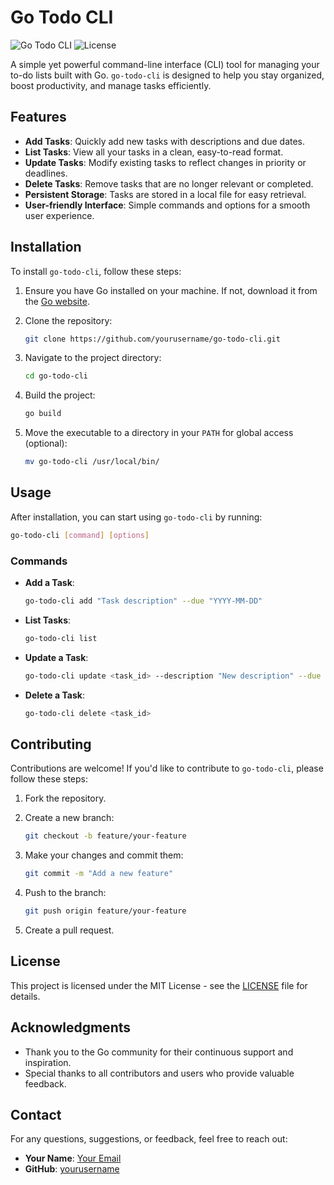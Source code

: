 # Go Todo CLI

![Go Todo CLI](https://img.shields.io/badge/version-1.0.0-blue.svg) ![License](https://img.shields.io/badge/license-MIT-green.svg)

A simple yet powerful command-line interface (CLI) tool for managing your to-do lists built with Go. `go-todo-cli` is designed to help you stay organized, boost productivity, and manage tasks efficiently.

## Features

- **Add Tasks**: Quickly add new tasks with descriptions and due dates.
- **List Tasks**: View all your tasks in a clean, easy-to-read format.
- **Update Tasks**: Modify existing tasks to reflect changes in priority or deadlines.
- **Delete Tasks**: Remove tasks that are no longer relevant or completed.
- **Persistent Storage**: Tasks are stored in a local file for easy retrieval.
- **User-friendly Interface**: Simple commands and options for a smooth user experience.

## Installation

To install `go-todo-cli`, follow these steps:

1. Ensure you have Go installed on your machine. If not, download it from the [Go website](https://golang.org/dl/).
2. Clone the repository:

   ```bash
   git clone https://github.com/yourusername/go-todo-cli.git
   ```

3. Navigate to the project directory:

   ```bash
   cd go-todo-cli
   ```

4. Build the project:

   ```bash
   go build
   ```

5. Move the executable to a directory in your `PATH` for global access (optional):

   ```bash
   mv go-todo-cli /usr/local/bin/
   ```

## Usage

After installation, you can start using `go-todo-cli` by running:

```bash
go-todo-cli [command] [options]
```

### Commands

- **Add a Task**: 

  ```bash
  go-todo-cli add "Task description" --due "YYYY-MM-DD"
  ```

- **List Tasks**:

  ```bash
  go-todo-cli list
  ```

- **Update a Task**:

  ```bash
  go-todo-cli update <task_id> --description "New description" --due "YYYY-MM-DD"
  ```

- **Delete a Task**:

  ```bash
  go-todo-cli delete <task_id>
  ```

## Contributing

Contributions are welcome! If you'd like to contribute to `go-todo-cli`, please follow these steps:

1. Fork the repository.
2. Create a new branch:

   ```bash
   git checkout -b feature/your-feature
   ```

3. Make your changes and commit them:

   ```bash
   git commit -m "Add a new feature"
   ```

4. Push to the branch:

   ```bash
   git push origin feature/your-feature
   ```

5. Create a pull request.

## License

This project is licensed under the MIT License - see the [LICENSE](LICENSE) file for details.

## Acknowledgments

- Thank you to the Go community for their continuous support and inspiration.
- Special thanks to all contributors and users who provide valuable feedback.

## Contact

For any questions, suggestions, or feedback, feel free to reach out:

- **Your Name**: [Your Email](mailto:your.email@example.com)
- **GitHub**: [yourusername](https://github.com/yourusername)

